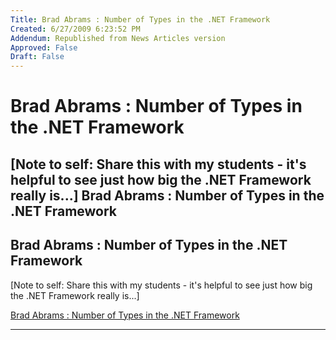 ```yaml
---
Title: Brad Abrams : Number of Types in the .NET Framework
Created: 6/27/2009 6:23:52 PM
Addendum: Republished from News Articles version
Approved: False
Draft: False
---
```

# Brad Abrams : Number of Types in the .NET Framework
[Note to self: Share this with my students - it's helpful to see just how big the .NET Framework really is...]   Brad Abrams : Number of Types in the .NET Framework
---

## Brad Abrams : Number of Types in the .NET Framework


[Note to self: Share this with my students - it's helpful to see just how big the .NET Framework really is...]



[Brad Abrams : Number of Types in the .NET Framework](http://blogs.msdn.com/brada/archive/2008/03/17/number-of-types-in-the-net-framework.aspx)





---

